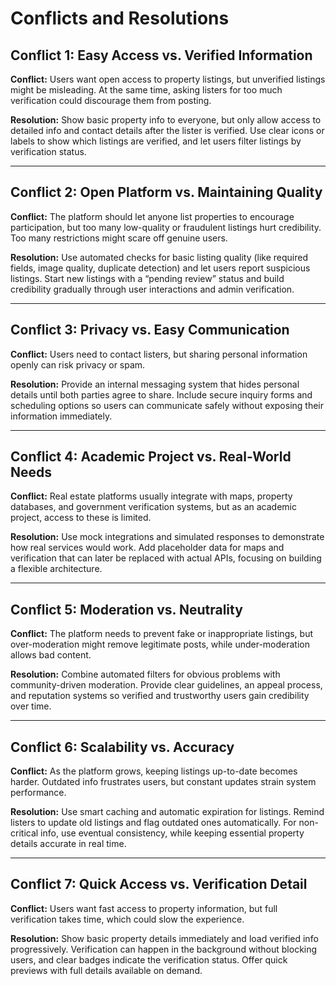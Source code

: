 # Conflicts and Resolutions

## Conflict 1: Easy Access vs. Verified Information
**Conflict:** Users want open access to property listings, but unverified listings might be misleading. At the same time, asking listers for too much verification could discourage them from posting.  

**Resolution:** Show basic property info to everyone, but only allow access to detailed info and contact details after the lister is verified. Use clear icons or labels to show which listings are verified, and let users filter listings by verification status.  

---

## Conflict 2: Open Platform vs. Maintaining Quality
**Conflict:** The platform should let anyone list properties to encourage participation, but too many low-quality or fraudulent listings hurt credibility. Too many restrictions might scare off genuine users.  

**Resolution:** Use automated checks for basic listing quality (like required fields, image quality, duplicate detection) and let users report suspicious listings. Start new listings with a “pending review” status and build credibility gradually through user interactions and admin verification.  

---

## Conflict 3: Privacy vs. Easy Communication
**Conflict:** Users need to contact listers, but sharing personal information openly can risk privacy or spam.  

**Resolution:** Provide an internal messaging system that hides personal details until both parties agree to share. Include secure inquiry forms and scheduling options so users can communicate safely without exposing their information immediately.  

---

## Conflict 4: Academic Project vs. Real-World Needs
**Conflict:** Real estate platforms usually integrate with maps, property databases, and government verification systems, but as an academic project, access to these is limited.  

**Resolution:** Use mock integrations and simulated responses to demonstrate how real services would work. Add placeholder data for maps and verification that can later be replaced with actual APIs, focusing on building a flexible architecture.  

---

## Conflict 5: Moderation vs. Neutrality
**Conflict:** The platform needs to prevent fake or inappropriate listings, but over-moderation might remove legitimate posts, while under-moderation allows bad content.  

**Resolution:** Combine automated filters for obvious problems with community-driven moderation. Provide clear guidelines, an appeal process, and reputation systems so verified and trustworthy users gain credibility over time.  

---

## Conflict 6: Scalability vs. Accuracy
**Conflict:** As the platform grows, keeping listings up-to-date becomes harder. Outdated info frustrates users, but constant updates strain system performance.  

**Resolution:** Use smart caching and automatic expiration for listings. Remind listers to update old listings and flag outdated ones automatically. For non-critical info, use eventual consistency, while keeping essential property details accurate in real time.  

---

## Conflict 7: Quick Access vs. Verification Detail
**Conflict:** Users want fast access to property information, but full verification takes time, which could slow the experience.  

**Resolution:** Show basic property details immediately and load verified info progressively. Verification can happen in the background without blocking users, and clear badges indicate the verification status. Offer quick previews with full details available on demand.  
